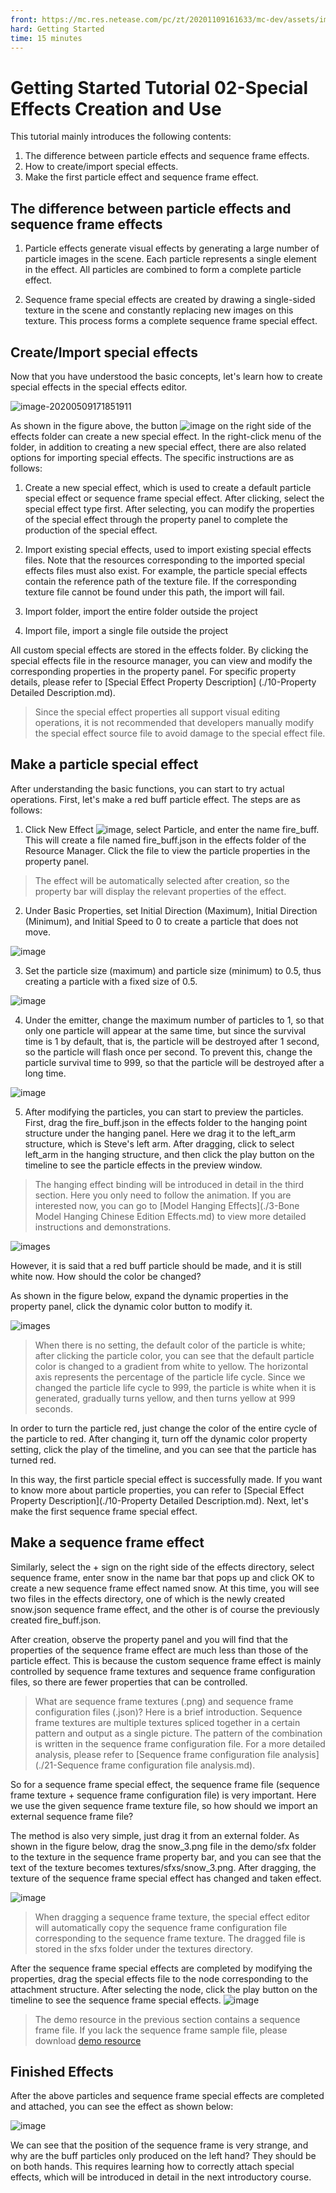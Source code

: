```yaml
--- 
front: https://mc.res.netease.com/pc/zt/20201109161633/mc-dev/assets/img/effect_show_window.66141b28.png 
hard: Getting Started 
time: 15 minutes 
--- 
```

# Getting Started Tutorial 02-Special Effects Creation and Use 

This tutorial mainly introduces the following contents: 

1. The difference between particle effects and sequence frame effects. 
2. How to create/import special effects. 
3. Make the first particle effect and sequence frame effect. 

## The difference between particle effects and sequence frame effects 

1. Particle effects generate visual effects by generating a large number of particle images in the scene. Each particle represents a single element in the effect. All particles are combined to form a complete particle effect. 

2. Sequence frame special effects are created by drawing a single-sided texture in the scene and constantly replacing new images on this texture. This process forms a complete sequence frame special effect. 

## Create/Import special effects 

Now that you have understood the basic concepts, let's learn how to create special effects in the special effects editor. 

![image-20200509171851911](./images/add_effect_panel.png) 

As shown in the figure above, the button ![image](./images/add_effect_button.png) on the right side of the effects folder can create a new special effect. In the right-click menu of the folder, in addition to creating a new special effect, there are also related options for importing special effects. The specific instructions are as follows: 

1. Create a new special effect, which is used to create a default particle special effect or sequence frame special effect. After clicking, select the special effect type first. After selecting, you can modify the properties of the special effect through the property panel to complete the production of the special effect. 

2. Import existing special effects, used to import existing special effects files. Note that the resources corresponding to the imported special effects files must also exist. For example, the particle special effects contain the reference path of the texture file. If the corresponding texture file cannot be found under this path, the import will fail. 
3. Import folder, import the entire folder outside the project 
4. Import file, import a single file outside the project 

All custom special effects are stored in the effects folder. By clicking the special effects file in the resource manager, you can view and modify the corresponding properties in the property panel. For specific property details, please refer to [Special Effect Property Description] (./10-Property Detailed Description.md). 

> Since the special effect properties all support visual editing operations, it is not recommended that developers manually modify the special effect source file to avoid damage to the special effect file. 

## Make a particle special effect 

After understanding the basic functions, you can start to try actual operations. First, let's make a red buff particle effect. The steps are as follows: 

1. Click New Effect ![image](./images/add_effect_button.png), select Particle, and enter the name fire_buff. This will create a file named fire_buff.json in the effects folder of the Resource Manager. Click the file to view the particle properties in the property panel. 

> The effect will be automatically selected after creation, so the property bar will display the relevant properties of the effect. 

2. Under Basic Properties, set Initial Direction (Maximum), Initial Direction (Minimum), and Initial Speed to 0 to create a particle that does not move. 

![image](./images/make_particle01.png) 


3. Set the particle size (maximum) and particle size (minimum) to 0.5, thus creating a particle with a fixed size of 0.5. 

![image](./images/make_particle02.png) 

4. Under the emitter, change the maximum number of particles to 1, so that only one particle will appear at the same time, but since the survival time is 1 by default, that is, the particle will be destroyed after 1 second, so the particle will flash once per second. To prevent this, change the particle survival time to 999, so that the particle will be destroyed after a long time. 

![image](./images/make_particle03.png) 

5. After modifying the particles, you can start to preview the particles. First, drag the fire_buff.json in the effects folder to the hanging point structure under the hanging panel. Here we drag it to the left_arm structure, which is Steve's left arm. After dragging, click to select left_arm in the hanging structure, and then click the play button on the timeline to see the particle effects in the preview window. 

> The hanging effect binding will be introduced in detail in the third section. Here you only need to follow the animation. If you are interested now, you can go to [Model Hanging Effects](./3-Bone Model Hanging Chinese Edition Effects.md) to view more detailed instructions and demonstrations. 

![images](./images/demo_create_binding.gif) 

However, it is said that a red buff particle should be made, and it is still white now. How should the color be changed? 

As shown in the figure below, expand the dynamic properties in the property panel, click the dynamic color button to modify it. 

![images](./images/demo_color_modify.gif) 

> When there is no setting, the default color of the particle is white; after clicking the particle color, you can see that the default particle color is changed to a gradient from white to yellow. The horizontal axis represents the percentage of the particle life cycle. Since we changed the particle life cycle to 999, the particle is white when it is generated, gradually turns yellow, and then turns yellow at 999 seconds. 

In order to turn the particle red, just change the color of the entire cycle of the particle to red. After changing it, turn off the dynamic color property setting, click the play of the timeline, and you can see that the particle has turned red. 

In this way, the first particle special effect is successfully made. If you want to know more about particle properties, you can refer to [Special Effect Property Description](./10-Property Detailed Description.md). Next, let's make the first sequence frame special effect. 

## Make a sequence frame effect 

Similarly, select the + sign on the right side of the effects directory, select sequence frame, enter snow in the name bar that pops up and click OK to create a new sequence frame effect named snow. At this time, you will see two files in the effects directory, one of which is the newly created snow.json sequence frame effect, and the other is of course the previously created fire_buff.json. 

After creation, observe the property panel and you will find that the properties of the sequence frame effect are much less than those of the particle effect. This is because the custom sequence frame effect is mainly controlled by sequence frame textures and sequence frame configuration files, so there are fewer properties that can be controlled. 

> What are sequence frame textures (.png) and sequence frame configuration files (.json)? Here is a brief introduction. Sequence frame textures are multiple textures spliced together in a certain pattern and output as a single picture. The pattern of the combination is written in the sequence frame configuration file. For a more detailed analysis, please refer to [Sequence frame configuration file analysis](./21-Sequence frame configuration file analysis.md). 

So for a sequence frame special effect, the sequence frame file (sequence frame texture + sequence frame configuration file) is very important. Here we use the given sequence frame texture file, so how should we import an external sequence frame file? 

The method is also very simple, just drag it from an external folder. As shown in the figure below, drag the snow_3.png file in the demo/sfx folder to the texture in the sequence frame property bar, and you can see that the text of the texture becomes textures/sfxs/snow_3.png. After dragging, the texture of the sequence frame special effect has changed and taken effect. 

![image](./images/demo_drag_texture.gif) 

> When dragging a sequence frame texture, the special effect editor will automatically copy the sequence frame configuration file corresponding to the sequence frame texture. The dragged file is stored in the sfxs folder under the textures directory. 

After the sequence frame special effects are completed by modifying the properties, drag the special effects file to the node corresponding to the attachment structure. After selecting the node, click the play button on the timeline to see the sequence frame special effects. 
![image](./images/demo_linkframe.gif) 
> The demo resource in the previous section contains a sequence frame file. If you lack the sequence frame sample file, please download [demo resource](https://x19.gdl.netease.com/demo.zip) 

## Finished Effects 

After the above particles and sequence frame special effects are completed and attached, you can see the effect as shown below:


![image](./images/effect_show_window.gif) 

We can see that the position of the sequence frame is very strange, and why are the buff particles only produced on the left hand? They should be on both hands. This requires learning how to correctly attach special effects, which will be introduced in detail in the next introductory course. 
